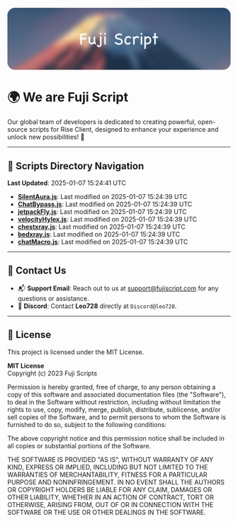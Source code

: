 ![Banner](.github/b.webp)

# 🌍 **We are Fuji Script**

Our global team of developers is dedicated to creating powerful, open-source scripts for Rise Client, designed to enhance your experience and unlock new possibilities! 🌟

---
<!-- SCRIPTS_NAVIGATION_START -->
## 📂 **Scripts Directory Navigation**

**Last Updated**: 2025-01-07 15:24:41 UTC

- **[SilentAura.js](scripts/SilentAura.js)**: Last modified on 2025-01-07 15:24:39 UTC
- **[ChatBypass.js](scripts/ChatBypass.js)**: Last modified on 2025-01-07 15:24:39 UTC
- **[jetpackFly.js](scripts/jetpackFly.js)**: Last modified on 2025-01-07 15:24:39 UTC
- **[velocityHylex.js](scripts/velocityHylex.js)**: Last modified on 2025-01-07 15:24:39 UTC
- **[chestxray.js](scripts/chestxray.js)**: Last modified on 2025-01-07 15:24:39 UTC
- **[bedxray.js](scripts/bedxray.js)**: Last modified on 2025-01-07 15:24:39 UTC
- **[chatMacro.js](scripts/chatMacro.js)**: Last modified on 2025-01-07 15:24:39 UTC

<!-- SCRIPTS_NAVIGATION_END -->

---

## 💬 **Contact Us**  
- 📬 **Support Email**: Reach out to us at [support@fujiscript.com](mailto:support@fujiscript.com) for any questions or assistance.  
- 💬 **Discord**: Contact **Leo728** directly at `Discord@leo728`.

---

## 📜 **License**

This project is licensed under the MIT License.  

**MIT License**  
Copyright (c) 2023 Fuji Scripts  

Permission is hereby granted, free of charge, to any person obtaining a copy of this software and associated documentation files (the "Software"), to deal in the Software without restriction, including without limitation the rights to use, copy, modify, merge, publish, distribute, sublicense, and/or sell copies of the Software, and to permit persons to whom the Software is furnished to do so, subject to the following conditions:  

The above copyright notice and this permission notice shall be included in all copies or substantial portions of the Software.  

THE SOFTWARE IS PROVIDED "AS IS", WITHOUT WARRANTY OF ANY KIND, EXPRESS OR IMPLIED, INCLUDING BUT NOT LIMITED TO THE WARRANTIES OF MERCHANTABILITY, FITNESS FOR A PARTICULAR PURPOSE AND NONINFRINGEMENT. IN NO EVENT SHALL THE AUTHORS OR COPYRIGHT HOLDERS BE LIABLE FOR ANY CLAIM, DAMAGES OR OTHER LIABILITY, WHETHER IN AN ACTION OF CONTRACT, TORT OR OTHERWISE, ARISING FROM, OUT OF OR IN CONNECTION WITH THE SOFTWARE OR THE USE OR OTHER DEALINGS IN THE SOFTWARE.  
